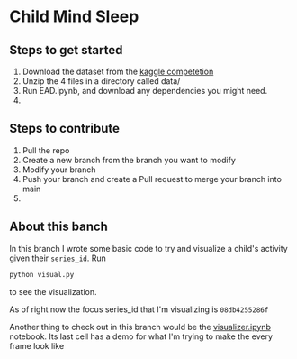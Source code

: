 # Child Mind Sleep

## Steps to get started

1. Download the dataset from the [kaggle competetion](https://www.kaggle.com/competitions/child-mind-institute-detect-sleep-states/data)
2. Unzip the 4 files in a directory called data/
3. Run EAD.ipynb, and download any dependencies you might need.
4. 

## Steps to contribute

1. Pull the repo
2. Create a new branch from the branch you want to modify
3. Modify your branch
4. Push your branch and create a Pull request to merge your branch into main
5. 

## About this banch

In this branch I wrote some basic code to try and visualize a child's activity given their `series_id`. Run 

```sh
python visual.py
```

to see the visualization.

As of right now the focus series_id that I'm visualizing is `08db4255286f`

Another thing to check out in this branch would be the [visualizer.ipynb](visualizer.ipynb) notebook. Its last cell  has a demo for what I'm trying to make the every frame look like

